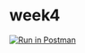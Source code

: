 # week4

[![Run in Postman](https://run.pstmn.io/button.svg)](https://app.getpostman.com/run-collection/9d9642ca76e5364261d1#?env%5BHW1%5D=W3sia2V5IjoiZWNob19ib2R5IiwidmFsdWUiOiIiLCJlbmFibGVkIjp0cnVlfSx7ImtleSI6InRva2VuIiwidmFsdWUiOiIiLCJlbmFibGVkIjp0cnVlfV0=)
